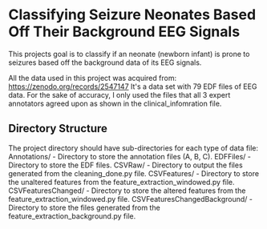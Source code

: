 # Classifying Seizure Neonates Based Off Their Background EEG Signals

This projects goal is to classify if an neonate (newborn infant) is prone to seizures based off the background data of its EEG signals.

All the data used in this project was acquired from: https://zenodo.org/records/2547147
It's a data set with 79 EDF files of EEG data. For the sake of accuracy, I only used the files that all 3 expert annotators agreed upon as shown in the clinical_infomration file.

## Directory Structure
The project directory should have sub-directories for each type of data file:
Annotations/ - Directory to store the annotation files (A, B, C).
EDFFiles/ - Directory to store the EDF files.
CSVRaw/ - Directory to output the files generated from the cleaning_done.py file.
CSVFeatures/ - Directory to store the unaltered features from the feature_extraction_windowed.py file.
CSVFeaturesChanged/ - Directory to store the altered features from the feature_extraction_windowed.py file.
CSVFeaturesChangedBackground/ - Directory to store the files generated from the feature_extraction_background.py file.
